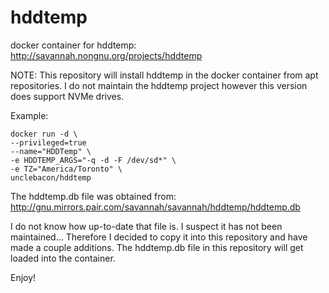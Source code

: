 # hddtemp

docker container for hddtemp:
http://savannah.nongnu.org/projects/hddtemp

NOTE: This repository will install hddtemp in the docker container from apt repositories. I do not maintain the hddtemp project however this version does support NVMe drives.

Example:
```
docker run -d \
--privileged=true 
--name="HDDTemp" \
-e HDDTEMP_ARGS="-q -d -F /dev/sd*" \
-e TZ="America/Toronto" \
unclebacon/hddtemp
```

The hddtemp.db file was obtained from:
http://gnu.mirrors.pair.com/savannah/savannah/hddtemp/hddtemp.db

I do not know how up-to-date that file is. I suspect it has not been maintained...
Therefore I decided to copy it into this repository and have made a couple additions.
The hddtemp.db file in this repository will get loaded into the container.

Enjoy!
